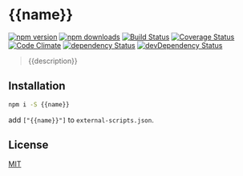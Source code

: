 # {{name}}

[![npm version](https://img.shields.io/npm/v/{{name}}.svg?style=flat-square)](https://www.npmjs.com/package/{{name}})
[![npm downloads](https://img.shields.io/npm/dm/{{name}}.svg?style=flat-square)](https://www.npmjs.com/package/{{name}})
[![Build Status](https://img.shields.io/travis/{{owner}}/{{name}}.svg?style=flat-square)](https://travis-ci.org/{{owner}}/{{name}})
[![Coverage Status](https://img.shields.io/coveralls/{{owner}}/{{name}}/master.svg?style=flat-square)](https://coveralls.io/github/{{owner}}/{{name}}?branch=master)
[![Code Climate](https://img.shields.io/codeclimate/github/{{owner}}/{{name}}.svg?style=flat-square)](https://codeclimate.com/github/{{owner}}/{{name}})
[![dependency Status](https://img.shields.io/david/{{owner}}/{{name}}.svg?style=flat-square)](https://david-dm.org/{{owner}}/{{name}}#info=dependencies)
[![devDependency Status](https://img.shields.io/david/dev/{{owner}}/{{name}}.svg?style=flat-square)](https://david-dm.org/{{owner}}/{{name}}#info=devDependencies)

> {{description}}

## Installation
```bash
npm i -S {{name}}
```

add `["{{name}}"]` to `external-scripts.json`.

## License

[MIT](https://tldrlegal.com/license/mit-license)
